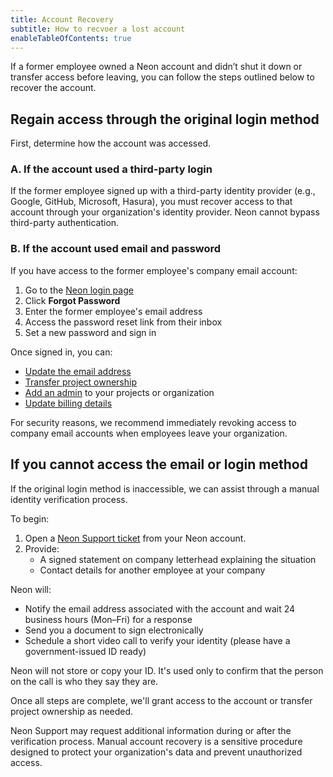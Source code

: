 ```yaml
---
title: Account Recovery
subtitle: How to recvoer a lost account
enableTableOfContents: true
---
```


If a former employee owned a Neon account and didn’t shut it down or transfer access before leaving, you can follow the steps outlined below to recover the account.

<Steps>

## Regain access through the original login method

First, determine how the account was accessed.

### A. If the account used a third-party login

If the former employee signed up with a third-party identity provider (e.g., Google, GitHub, Microsoft, Hasura), you must recover access to that account through your organization's identity provider. Neon cannot bypass third-party authentication.

### B. If the account used email and password

If you have access to the former employee's company email account:

1. Go to the [Neon login page](https://console.neon.tech/login)
2. Click **Forgot Password**
3. Enter the former employee's email address
4. Access the password reset link from their inbox
5. Set a new password and sign in

Once signed in, you can:

- [Update the email address](/docs/manage/email-signup#changing-your-email)
- [Transfer project ownership](/docs/manage/orgs-project-transfer)
- [Add an admin](/docs/manage/orgs-manage#set-permissions) to your projects or organization
- [Update billing details](/docs/introduction/manage-billing)

<Admonition type="note">
For security reasons, we recommend immediately revoking access to company email accounts when employees leave your organization.
</Admonition>

## If you cannot access the email or login method

If the original login method is inaccessible, we can assist through a manual identity verification process.

To begin:

1. Open a [Neon Support ticket](https://console.neon.tech/app/projects?modal=support) from your Neon account.
2. Provide:
   - A signed statement on company letterhead explaining the situation
   - Contact details for another employee at your company

Neon will:

- Notify the email address associated with the account and wait 24 business hours (Mon–Fri) for a response
- Send you a document to sign electronically
- Schedule a short video call to verify your identity (please have a government-issued ID ready)

<Admonition type="info">
Neon will not store or copy your ID. It's used only to confirm that the person on the call is who they say they are.
</Admonition>

Once all steps are complete, we'll grant access to the account or transfer project ownership as needed.

<Admonition type="important">
Neon Support may request additional information during or after the verification process. Manual account recovery is a sensitive procedure designed to protect your organization's data and prevent unauthorized access.
</Admonition>

</Steps>

<NeedHelp />
